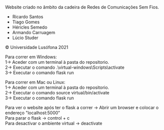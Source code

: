 Website criado no âmbito da cadeira de Redes de Comunicações Sem Fios.

- Ricardo Santos<br />
- Tiago Gomes<br />
- Héricles Semedo<br />
- Armando Carruagem<br />
- Lúcio Studer<br />

© Universidade Lusófona 2021<br />


Para correr em Windows:<br />
1-> Aceder com um terminal à pasta do repositorio.<br />
2-> Executar o comando .\virtual-windows\Scripts\activate<br />
3-> Executar o comando flask run<br />

Para correr em Mac ou Linux:<br />
1-> Aceder com um terminal à pasta do repositorio.<br />
2-> Executar o comando source virtual/bin/activate<br />
3-> Executar o comando flask run<br />

Para ver o website após ter o flask a correr -> Abrir um browser e colocar o endereço "localhost:5000"<br />
Para parar o flask -> control + c<br />
Para desactivar o ambiente virtual -> deactivate<br />
